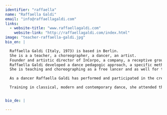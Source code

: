 ```yaml
---
identifier: "raffaella"
name: "Raffaella Galdi"
email: "info@raffaellagaldi.com"
links:
  - website-title: "www.raffaellagaldi.com"
    website-link: "http://raffaellagaldi.com/index.html"
image: "teacher-raffaella-galdi.jpg"
bio_en: |

  Raffaella Galdi (Italy, 1973) is based in Berlin.
  She is a a teacher, a choreographer, a dancer, an artist.  
  Founder and artistic director of InCorpo, a company, a receptive ground in which contemporary dance operates in relationship to other art-forms. Her main source of inspiration is the body, the physical experience and expression. In her choreographical work dance functions as a base and bridges to sound, text-words and plastic-visual art
  Raffaella Galdi developed a dance pedagogic approach, a specific method to work with the body, exploring movement and generating dance material.
  She is teaching and choreographing as a free lancer and as well for treaters and dance companies, for professionals and students.  

  As a dancer Raffaella Galdi has performed and participated in the creation of new performance works with numerous choreographers including LaborGras, Christoph Winkler, Ingo Reulecke. She was member of the Belgian Companie Thor (1997-1999), the Dutch Het Spui Theater company (2000), the Berlin-based company Cie. Toula Limnaios (2002-2003) and the Luxembourg company Unit Control (2003-2005).  

  Training in classical, modern and contemporary dance, she attended the Rotterdamse Dansacademie in Rotterdam, Holland (1995-97), where she received her diploma in modern dance, the Ecole de Danse Rosella Hightower, in Cannes, France (1994-95) and Fine Art high school in Genoa, Italy (1987-91), where she received her diploma in visual art - fine arts.


bio_de: |

---
```

